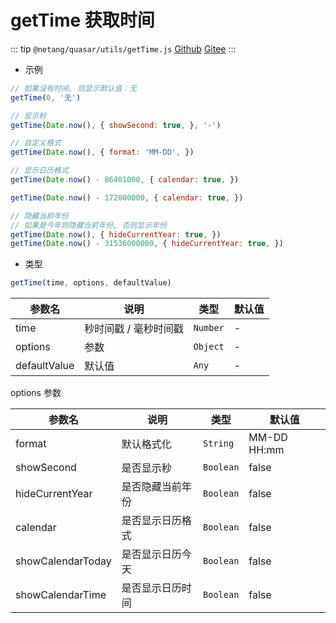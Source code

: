 # getTime 获取时间

::: tip
`@netang/quasar/utils/getTime.js` [Github](https://github.com/netangsoft/netang-quasar/blob/main/utils/getTime.js) [Gitee](https://gitee.com/jinmarcus/netang-quasar/blob/main/utils/getTime.js)
:::

- 示例

```javascript
// 如果没有时间, 则显示默认值：无
getTime(0, '无')

// 显示秒
getTime(Date.now(), { showSecond: true, }, '-')

// 自定义格式
getTime(Date.now(), { format: 'MM-DD', })

// 显示日历格式
getTime(Date.now() - 86401000, { calendar: true, })

getTime(Date.now() - 172800000, { calendar: true, })

// 隐藏当前年份
// 如果是今年则隐藏当前年份, 否则显示年份
getTime(Date.now(), { hideCurrentYear: true, })
getTime(Date.now() - 31536000000, { hideCurrentYear: true, })
```

- 类型

```javascript
getTime(time, options, defaultValue)
```

| 参数名      | 说明 | 类型       | 默认值   |
|----------|--|----------|-------|
| time      | 秒时间戳 / 毫秒时间戳 | `Number` | -     |
| options | 参数 | `Object` | - |
| defaultValue | 默认值 | `Any` | - |

options 参数

| 参数名      | 说明 | 类型       | 默认值   |
|----------|--|----------|-------|
| format      | 默认格式化 | `String` | MM-DD HH:mm     |
| showSecond | 是否显示秒 | `Boolean` | false|
| hideCurrentYear | 是否隐藏当前年份 | `Boolean` | false|
| calendar | 是否显示日历格式 | `Boolean` | false|
| showCalendarToday | 是否显示日历今天 | `Boolean` | false|
| showCalendarTime | 是否显示日历时间 | `Boolean` | false|
